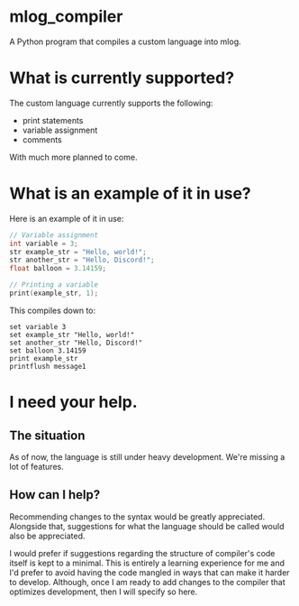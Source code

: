# mlog_compiler
A Python program that compiles a custom language into mlog.

# What is currently supported?
The custom language currently supports the following:
- print statements
- variable assignment
- comments

With much more planned to come.

# What is an example of it in use?
Here is an example of it in use:
```cpp
// Variable assignment
int variable = 3;
str example_str = "Hello, world!";
str another_str = "Hello, Discord!";
float balloon = 3.14159;

// Printing a variable
print(example_str, 1);
```
This compiles down to:
```mlog
set variable 3
set example_str "Hello, world!"
set another_str "Hello, Discord!"
set balloon 3.14159
print example_str
printflush message1
```

# I need your help.
## The situation
As of now, the language is still under heavy development. We're missing a lot of features.
## How can I help?
Recommending changes to the syntax would be greatly appreciated. Alongside that, suggestions for what the language
should be called would also be appreciated.

I would prefer if suggestions regarding the structure of compiler's code itself is kept to a minimal. This is entirely a
learning experience for me and I'd prefer to avoid having the code mangled in ways that can make it harder to develop.
Although, once I am ready to add changes to the compiler that optimizes development, then I will specify so here.
